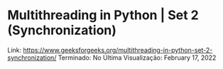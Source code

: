 # Multithreading in Python | Set 2 (Synchronization)

Link: https://www.geeksforgeeks.org/multithreading-in-python-set-2-synchronization/
Terminado: No
Última Visualização: February 17, 2022